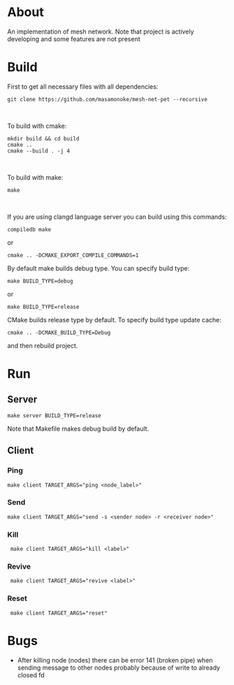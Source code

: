 # About
An implementation of mesh network. Note that project is actively developing and some features are not present

# Build

First to get all necessary files with all dependencies:
```console
git clone https://github.com/masamonoke/mesh-net-pet --recursive
```

</br>

To build with cmake:
```console
mkdir build && cd build
cmake ..
cmake --build . -j 4
```
</br>

To build with make:
```console
make
```
</br>

If you are using clangd language server you can build using this commands:
```console
compiledb make
```
or
```console
cmake .. -DCMAKE_EXPORT_COMPILE_COMMANDS=1
```

By default make builds debug type. You can specify build type:
```console
make BUILD_TYPE=debug
```
or
```console
make BUILD_TYPE=release
```

CMake builds release type by default. To specify build type update cache:
```console
cmake .. -DCMAKE_BUILD_TYPE=Debug 
```
and then rebuild project.

# Run

## Server

```console
make server BUILD_TYPE=release
```

Note that Makefile makes debug build by default.

## Client

### Ping

```console
make client TARGET_ARGS="ping <node_label>"
```

### Send

```console
make client TARGET_ARGS="send -s <sender node> -r <receiver node>"
```

### Kill

```console
 make client TARGET_ARGS="kill <label>"
```

### Revive

```console
 make client TARGET_ARGS="revive <label>"
```

### Reset

```console
 make client TARGET_ARGS="reset"
```

# Bugs
* After killing node (nodes) there can be error 141 (broken pipe) when sending message to other nodes probably because of write to already closed fd

